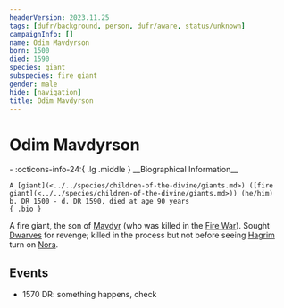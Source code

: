 ```yaml
---
headerVersion: 2023.11.25
tags: [dufr/background, person, dufr/aware, status/unknown]
campaignInfo: []
name: Odim Mavdyrson
born: 1500
died: 1590
species: giant
subspecies: fire giant
gender: male
hide: [navigation]
title: Odim Mavdyrson
---
```

# Odim Mavdyrson
<div class="grid cards ext-narrow-margin ext-one-column" markdown>
- :octicons-info-24:{ .lg .middle } __Biographical Information__

    A [giant](<../../species/children-of-the-divine/giants.md>) ([fire giant](<../../species/children-of-the-divine/giants.md>)) (he/him)  
    b. DR 1500 - d. DR 1590, died at age 90 years  
    { .bio }

</div>


A fire giant, the son of [Mavdyr](<./mavdyr.md>) (who was killed in the [Fire War](<../../events/1500s/fire-war.md>)). Sought [Dwarves](<../../species/children-of-the-embodied-gods/dwarves/dwarves.md>) for revenge; killed in the process but not before seeing [Hagrim](<../dwarves/hagrim.md>) turn on [Nora](<../dwarves/nora-silverspark.md>). 

## Events

- 1570 DR: something happens, check 
